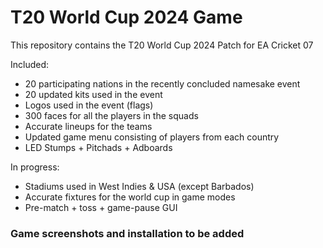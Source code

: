 # T20 World Cup 2024 Game

This repository contains the T20 World Cup 2024 Patch for EA Cricket 07

Included:
  * 20 participating nations in the recently concluded namesake event
  * 20 updated kits used in the event
  * Logos used in the event (flags)
  * 300 faces for all the players in the squads
  * Accurate lineups for the teams
  * Updated game menu consisting of players from each country
  * LED Stumps + Pitchads + Adboards

In progress:
  * Stadiums used in West Indies & USA (except Barbados)
  * Accurate fixtures for the world cup in game modes
  * Pre-match + toss + game-pause GUI

### Game screenshots and installation to be added
